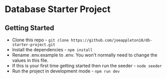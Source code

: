 # Database Starter Project

## Getting Started

- Clone this repo - `git clone https://github.com/joeappleton18/db-starter-project.git`
- Install the dependencies -  `npm install`
- Rename .env.example to .env. You won't normally need to change the values in this file.
- If this is your first time getting started then run the seeder - `node seeder`
- Run the project in development mode - `npm run dev`

